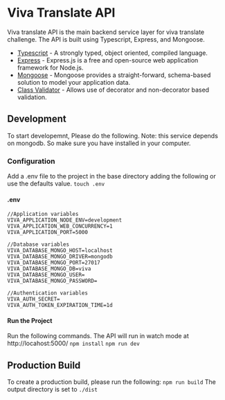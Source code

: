 # Viva Translate API
Viva translate API is the main backend service layer for viva translate challenge. The API is built using Typescript, Express, and Mongoose.

- [Typescript](https://www.typescriptlang.org/docs/home.html) - A strongly typed, object oriented, compiled language.
- [Express](https://expressjs.com) - Express.js is a free and open-source web application framework for Node.js.
- [Mongoose](https://mongoosejs.com/) - Mongoose provides a straight-forward, schema-based solution to model your application data.
- [Class Validator](https://github.com/typestack/class-validator) - Allows use of decorator and non-decorator based validation.

## Development
To start developemnt, Please do the following. Note: this service depends on mongodb. So make sure you have installed in your computer.
### Configuration
Add a .env file to the project in the base directory adding the following or use the defaults value.
``` touch .env ```
#### .env
```
//Application variables
VIVA_APPLICATION_NODE_ENV=development
VIVA_APPLICATION_WEB_CONCURRENCY=1
VIVA_APPLICATION_PORT=5000

//Database variables
VIVA_DATABASE_MONGO_HOST=localhost
VIVA_DATABASE_MONGO_DRIVER=mongodb
VIVA_DATABASE_MONGO_PORT=27017
VIVA_DATABASE_MONGO_DB=viva
VIVA_DATABASE_MONGO_USER=
VIVA_DATABASE_MONGO_PASSWORD=

//Authentication variables
VIVA_AUTH_SECRET=
VIVA_AUTH_TOKEN_EXPIRATION_TIME=1d
`````

#### Run the Project
Run the following commands. The API will run in watch mode at http://locahost:5000/
``` npm install ```
``` npm run dev ```

## Production Build
To create a production build, please run the following:
``` npm run build ```
The output directory is set to ``` ./dist ```
